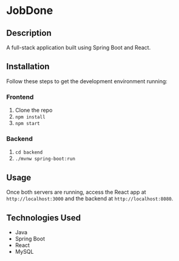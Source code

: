 # JobDone

## Description
A full-stack application built using Spring Boot and React.

## Installation
Follow these steps to get the development environment running:

### Frontend
1. Clone the repo
2. `npm install`
3. `npm start`

### Backend
1. `cd backend`
2. `./mvnw spring-boot:run`

## Usage
Once both servers are running, access the React app at `http://localhost:3000` and the backend at `http://localhost:8080`.


## Technologies Used
- Java
- Spring Boot
- React
- MySQL
